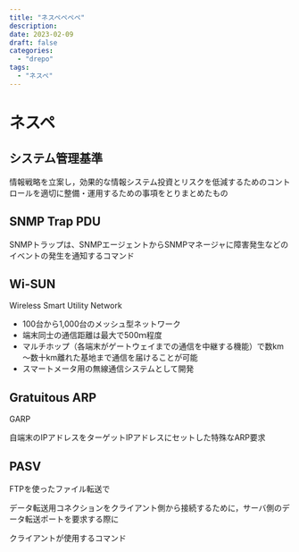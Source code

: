 ```yaml
---
title: "ネスペペペペ"
description:
date: 2023-02-09
draft: false
categories:
  - "drepo"
tags:
  - "ネスペ"
---
```


# ネスペ

## システム管理基準

情報戦略を立案し，効果的な情報システム投資とリスクを低減するためのコントロールを適切に整備・運用するための事項をとりまとめたもの

## SNMP Trap PDU

SNMPトラップは、SNMPエージェントからSNMPマネージャに障害発生などのイベントの発生を通知するコマンド

## Wi-SUN

Wireless Smart Utility Network

- 100台から1,000台のメッシュ型ネットワーク
- 端末同士の通信距離は最大で500ｍ程度
- マルチホップ（各端末がゲートウェイまでの通信を中継する機能）で数km～数十km離れた基地まで通信を届けることが可能
- スマートメータ用の無線通信システムとして開発

## Gratuitous ARP

GARP

自端末のIPアドレスをターゲットIPアドレスにセットした特殊なARP要求

## PASV

FTPを使ったファイル転送で

データ転送用コネクションをクライアント側から接続するために，サーバ側のデータ転送ポートを要求する際に

クライアントが使用するコマンド


